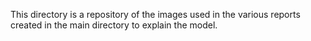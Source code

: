 This directory is a repository of the images used in the various reports created in the main directory to explain the model. 
